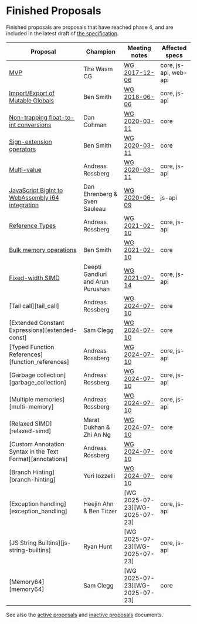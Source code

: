 # Finished Proposals

Finished proposals are proposals that have reached phase 4, and are included in the latest draft of [the specification](http://webassembly.github.io/spec/).

| Proposal                                                             | Champion         | Meeting notes        | Affected specs |
| -------------------------------------------------------------------- | ---------------- | ---------------------|----------------
| [MVP][mvp]                                                           | The Wasm CG      | [WG 2017-12-06][WG-2017-12-06] | core, js-api, web-api
| [Import/Export of Mutable Globals][import_export_of_mutable_globals] | Ben Smith        | [WG 2018-06-06][WG-2018-06-06] | core, js-api
| [Non-trapping float-to-int conversions][non-trapping_float-to-int_conversions] | Dan Gohman       | [WG 2020-03-11][WG-2020-03-11] | core
| [Sign-extension operators][sign-extension_operators]                           | Ben Smith        | [WG 2020-03-11][WG-2020-03-11] | core
| [Multi-value][multi-value]                                                     | Andreas Rossberg | [WG 2020-03-11][WG-2020-03-11] | core, js-api
| [JavaScript BigInt to WebAssembly i64 integration][javascript_bigint_to_webassembly_i64_integration] | Dan Ehrenberg & Sven Sauleau           | [WG 2020-06-09][WG-2020-06-09] | js-api
| [Reference Types][reference_types]                                             | Andreas Rossberg | [WG 2021-02-10][WG-2021-02-10] | core, js-api
| [Bulk memory operations][bulk_memory_operations]                               | Ben Smith        | [WG 2021-02-10][WG-2021-02-10] | core
| [Fixed-width SIMD][fixed-width_simd]                                           | Deepti Gandluri and Arun Purushan | [WG 2021-07-14][WG-2021-07-14] | core, js-api
| [Tail call][tail_call]                                               | Andreas Rossberg         | [WG 2024-07-10][WG 2024-07-10] | core
| [Extended Constant Expressions][extended-const]                      | Sam Clegg                | [WG 2024-07-10][WG 2024-07-10] | core
| [Typed Function References][function_references]                     | Andreas Rossberg         | [WG 2024-07-10][WG 2024-07-10] | core, js-api
| [Garbage collection][garbage_collection]                             | Andreas Rossberg         | [WG 2024-07-10][WG 2024-07-10] | core, js-api
| [Multiple memories][multi-memory]                                    | Andreas Rossberg         | [WG 2024-07-10][WG 2024-07-10] | core, js-api
| [Relaxed SIMD][relaxed-simd]                                         | Marat Dukhan & Zhi An Ng | [WG 2024-07-10][WG 2024-07-10] | core
| [Custom Annotation Syntax in the Text Format][annotations]           | Andreas Rossberg         | [WG 2024-07-10][WG 2024-07-10] | core
| [Branch Hinting][branch-hinting]                                     | Yuri Iozzelli            | [WG 2024-07-10][WG 2024-07-10] | core
| [Exception handling][exception_handling]                             | Heejin Ahn & Ben Titzer  | [WG 2025-07-23][WG-2025-07-23] | core, js-api
| [JS String Builtins][js-string-builtins]                             | Ryan Hunt                | [WG 2025-07-23][WG-2025-07-23] | core, js-api
| [Memory64][memory64]                                                 | Sam Clegg                | [WG 2025-07-23][WG-2025-07-23] | core


See also the [active proposals](README.md) and [inactive proposals](inactive-proposals.md) documents.

[mvp]: https://github.com/WebAssembly/design/blob/main/MVP.md
[import_export_of_mutable_globals]: https://github.com/WebAssembly/mutable-global
[non-trapping_float-to-int_conversions]: https://github.com/WebAssembly/nontrapping-float-to-int-conversions
[sign-extension_operators]: https://github.com/WebAssembly/sign-extension-ops
[multi-value]: https://github.com/WebAssembly/multi-value
[javascript_bigint_to_webassembly_i64_integration]: https://github.com/WebAssembly/JS-BigInt-integration
[reference_types]: https://github.com/WebAssembly/reference-types
[bulk_memory_operations]: https://github.com/WebAssembly/bulk-memory-operations
[fixed-width_simd]: https://github.com/webassembly/simd
[WG-2017-12-06]: https://github.com/WebAssembly/meetings/blob/main/main/2017/WG-12-06.md
[WG-2018-06-06]: https://github.com/WebAssembly/meetings/blob/main/main/2018/WG-06-06.md#discussion-on-status-of-the-working-draft
[WG-2020-03-11]: https://github.com/WebAssembly/meetings/blob/main/main/2020/WG-03-11.md
[WG-2020-06-09]: https://lists.w3.org/Archives/Public/public-webassembly/2020Jun/0000.html
[WG-2021-02-10]: https://github.com/WebAssembly/meetings/blob/main/main/2021/WG-02-10.md
[WG-2021-07-14]: https://github.com/WebAssembly/meetings/blob/main/main/2021/WG-07-14.md
[WG 2024-07-10]: https://github.com/WebAssembly/meetings/blob/main/main/2024/WG-07-10.md
[WG 2025-07-23]: https://github.com/WebAssembly/meetings/blob/main/main/2025/WG-07-23.md
